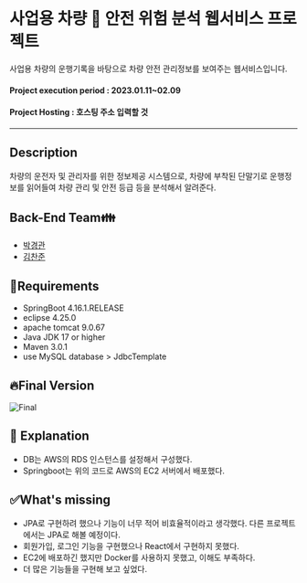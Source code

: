 # 사업용 차량 :truck:  안전 위험 분석 웹서비스 프로젝트 

사업용 차량의 운행기록을 바탕으로 차량 안전 관리정보를 보여주는 웹서비스입니다.
#### Project execution period : 2023.01.11~02.09
#### Project Hosting : 호스팅 주소 입력할 것
------------------

## Description
차량의 운전자 및 관리자를 위한 정보제공 시스템으로, 차량에 부착된 단말기로 운행정보를 읽어들여 차량 관리 및 안전 등급 등을 분석해서 알려준다.

## Back-End Team:family:
+ [박경관](https://github.com/kyunggwan)
+ [김찬준](https://github.com/ckswns879)

## :pushpin:Requirements
- SpringBoot 4.16.1.RELEASE
- eclipse 4.25.0
- apache tomcat 9.0.67
- Java JDK 17 or higher
- Maven 3.0.1
- use MySQL database > JdbcTemplate

## :fire:Final Version
![Final](https://user-images.githubusercontent.com/113881846/218413465-dc4bcdef-280d-4ad8-8837-91783dee9694.png)

## :bookmark: Explanation
- DB는 AWS의 RDS 인스턴스를 설정해서 구성했다.
- Springboot는 위의 코드로 AWS의 EC2 서버에서 배포했다.

## :white_check_mark:What's missing
- JPA로 구현하려 했으나 기능이 너무 적어 비효율적이라고 생각했다. 다른 프로젝트에서는 JPA로 해볼 예정이다.
- 회원가입, 로그인 기능을 구현했으나 React에서 구현하지 못했다.
- EC2에 배포하긴 했지만 Docker를 사용하지 못했고, 이해도 부족하다.
- 더 많은 기능들을 구현해 보고 싶었다.
